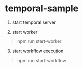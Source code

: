 # temporal-sample


1. start temporal server

2. start worker

> npm run start-worker

3. start workflow execution

> npm run start-workflow
